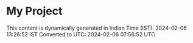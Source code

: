 # My Project

This content is dynamically generated in Indian Time (IST): 2024-02-06 13:26:52 IST
Converted to UTC: 2024-02-06 07:56:52 UTC
